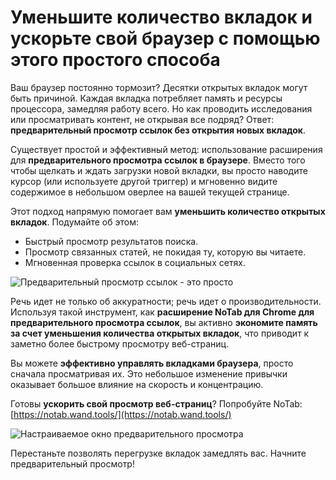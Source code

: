 # Уменьшите количество вкладок и ускорьте свой браузер с помощью этого простого способа

Ваш браузер постоянно тормозит? Десятки открытых вкладок могут быть причиной. Каждая вкладка потребляет память и ресурсы процессора, замедляя работу всего. Но как проводить исследования или просматривать контент, не открывая все подряд? Ответ: **предварительный просмотр ссылок без открытия новых вкладок**.

Существует простой и эффективный метод: использование расширения для **предварительного просмотра ссылок в браузере**. Вместо того чтобы щелкать и ждать загрузки новой вкладки, вы просто наводите курсор (или используете другой триггер) и мгновенно видите содержимое в небольшом оверлее на вашей текущей странице.

Этот подход напрямую помогает вам **уменьшить количество открытых вкладок**. Подумайте об этом:
*   Быстрый просмотр результатов поиска.
*   Просмотр связанных статей, не покидая ту, которую вы читаете.
*   Мгновенная проверка ссылок в социальных сетях.

![Предварительный просмотр ссылок - это просто](images/notab1.png)

Речь идет не только об аккуратности; речь идет о производительности. Используя такой инструмент, как **расширение NoTab для Chrome для предварительного просмотра ссылок**, вы активно **экономите память за счет уменьшения количества открытых вкладок**, что приводит к заметно более быстрому просмотру веб-страниц.

Вы можете **эффективно управлять вкладками браузера**, просто сначала просматривая их. Это небольшое изменение привычки оказывает большое влияние на скорость и концентрацию.

Готовы **ускорить свой просмотр веб-страниц**? Попробуйте NoTab: [https://notab.wand.tools/](https://notab.wand.tools/)

![Настраиваемое окно предварительного просмотра](images/notab2.png)

Перестаньте позволять перегрузке вкладок замедлять вас. Начните предварительный просмотр!
